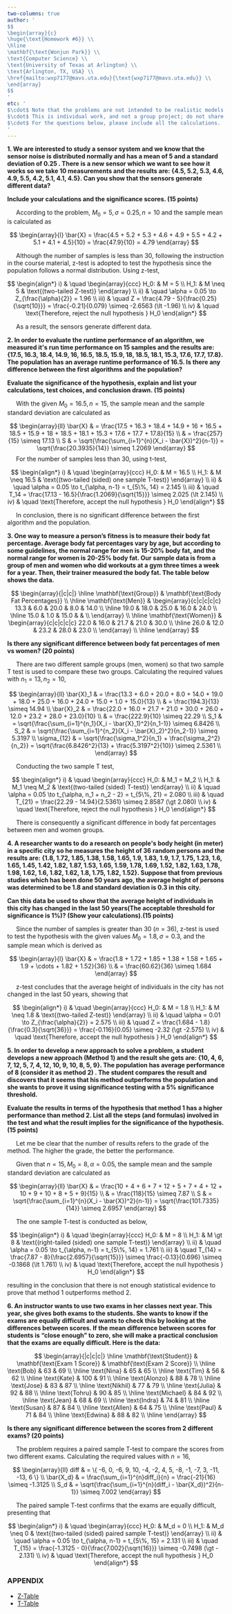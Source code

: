 ```yaml
---
two-columns: true
author: '
$$
\begin{array}{c}
\huge{\text{Homework #6}} \\
\hline
\mathbf{\text{Wonjun Park}} \\
\text{Computer Science} \\
\text{University of Texas at Arlington} \\
\text{Arlington, TX, USA} \\
\href{mailto:wxp7177@mavs.uta.edu}{\text{wxp7177@mavs.uta.edu}} \\
\end{array}
$$
'
etc: '
$\cdot$ Note that the problems are not intended to be realistic models for the corresponding situations but rather dramatically simplified scenarios. <br/>
$\cdot$ This is individual work, and not a group project; do not share solutions. All work turned in must be your own work. <br/>
$\cdot$ For the questions below, please include all the calculations.
'
---
```


**1. We are interested to study a sensor system and we know that the sensor noise is distributed normally and has a mean of 5 and a standard deviation of 0.25 . There is a new sensor which we want to see how it works so  we take 10 measurements and the results are: {4.5, 5.2, 5.3, 4.6, 4.9, 5.5, 4.2, 5.1, 4.1, 4.5}. Can you show that the sensors generate different data?**

**Include your calculations and the significance scores. (15 points)**

$\quad$ According to the problem, $M_0 = 5, \sigma = 0.25, n = 10$ and the sample mean is calculated as

$$
\begin{array}{l}
\bar{X} = \frac{4.5 + 5.2 + 5.3 + 4.6 + 4.9 + 5.5 + 4.2 + 5.1 + 4.1 + 4.5}{10} = \frac{47.9}{10} = 4.79
\end{array}
$$

$\quad$ Although the number of samples is less than 30, following the instruction in the course material, z-test is adopted to test the hypothesis since the population follows a normal distribution. Using z-test,

$$
\begin{align*}
i) & \quad \begin{array}{ccc} H_0: & M = 5 \\ H_1: & M \neq 5 & \text{(two-tailed Z-test)} \end{array} \\
ii) & \quad \alpha = 0.05 \to Z_{\frac{\alpha}{2}} = 1.96 \\
iii) & \quad Z = \frac{4.79 - 5}{\frac{0.25}{\sqrt{10}}} = \frac{-0.21}{0.079} \simeq -2.6563 (\lt -1.96) \\
iv) & \quad \text{Therefore, reject the null hypothesis } H_0
\end{align*}
$$

$\quad$ As a result, the sensors generate different data.

**2. In order to evaluate the runtime performance of an algorithm, we measured it's run time performance on 15 samples and the results are: {17.5, 16.3, 18.4, 14.9, 16, 16.5, 18.5, 15.9, 18, 18.5, 18.1, 15.3, 17.6, 17.7, 17.8}. The population has an average runtime performance of 16.5. Is there any difference between the first algorithms and the population?**

**Evaluate the significance of the hypothesis, explain and list your calculations, test choices, and conclusion drawn. (15 points)**

$\quad$ With the given $M_0 = 16.5, n = 15$, the sample mean and the sample standard deviation are calculated as

$$
\begin{array}{ll}
\bar{X} & = \frac{17.5 + 16.3 + 18.4 + 14.9 + 16 + 16.5 + 18.5 + 15.9 + 18 + 18.5 + 18.1 + 15.3 + 17.6 + 17.7 + 17.8}{15} \\
& = \frac{257}{15} \simeq 17.13 \\
S & = \sqrt{\frac{\sum_{i=1}^{n}(X_i - \bar{X})^2}{n-1}} = \sqrt{\frac{20.3935}{14}} \simeq 1.2069
\end{array}
$$$\quad$ For the number of samples less than 30, using t-test,

$$
\begin{align*}
i) & \quad \begin{array}{ccc} H_0: & M = 16.5 \\ H_1: & M \neq 16.5 & \text{(two-tailed (sided) one sample T-test)} \end{array} \\
ii) & \quad \alpha = 0.05 \to t_{\alpha, n-1} = t_{5\%, 14} = 2.145 \\
iii) & \quad T_14 = \frac{17.13 - 16.5}{\frac{1.2069}{\sqrt{15}}} \simeq 2.025 (\lt 2.145) \\
iv) & \quad \text{Therefore, accept the null hypothesis } H_0
\end{align*}
$$

$\quad$ In conclusion, there is no significant difference between the first algorithm and the population.

**3. One way to measure a person’s fitness is to measure their body fat percentage. Average body fat percentages vary by age, but according to some guidelines, the normal range for men is 15-20% body fat, and the normal range for women is 20-25% body fat. Our sample data is from a group of men and women who did workouts at a gym three times a week for a year. Then, their trainer measured the body fat. The table below shows the data.**

$$
\begin{array}{|c|c|}
\hline
\mathbf{\text{Group}} & \mathbf{\text{Body Fat Percentages}} \\
\hline
\mathbf{\text{Men}} & \begin{array}{c|c|c|c|c}
13.3 & 6.0 & 20.0 & 8.0 & 14.0 \\
\hline
19.0 & 18.0 & 25.0 & 16.0 & 24.0 \\
\hline
15.0 & 1.0 & 15.0 & & \\
\end{array} \\
\hline
\mathbf{\text{Women}} & \begin{array}{c|c|c|c|c}
22.0 & 16.0 & 21.7 & 21.0 & 30.0 \\
\hline
26.0 & 12.0 & 23.2 & 28.0 & 23.0 \\
\end{array} \\
\hline
\end{array}
$$

**Is there any significant difference between body fat percentages of men vs women? (20 points)**

$\quad$ There are two different sample groups (men, women) so that two sample T test is used to compare these two groups. Calculating the required values with $n_1 = 13, n_2 = 10$,

$$
\begin{array}{ll}
\bar{X}_1 & = \frac{13.3 + 6.0 + 20.0 + 8.0 + 14.0 + 19.0 + 18.0 + 25.0 + 16.0 + 24.0 + 15.0 + 1.0 + 15.0}{13} \\
& = \frac{194.3}{13} \simeq 14.94 \\
\bar{X}_2 & = \frac{22.0 + 16.0 + 21.7 + 21.0 + 30.0 + 26.0 + 12.0 + 23.2 + 28.0 + 23.0}{10} \\
& = \frac{222.9}{10} \simeq 22.29 \\
S_1 & = \sqrt{\frac{\sum_{i=1}^{n_1}(X_i - \bar{X}_1)^2}{n_1-1}} \simeq 6.8426 \\
S_2 & = \sqrt{\frac{\sum_{i=1}^{n_2}(X_i - \bar{X}_2)^2}{n_2-1}} \simeq 5.3197 \\
\sigma_{12} & = \sqrt{\frac{\sigma_1^2}{n_1} + \frac{\sigma_2^2}{n_2}} = \sqrt{\frac{6.8426^2}{13} + \frac{5.3197^2}{10}} \simeq 2.5361 \\
\end{array}
$$

$\quad$ Conducting the two sample T test,

$$
\begin{align*}
i) & \quad \begin{array}{ccc} H_0: & M_1 = M_2 \\ H_1: & M_1 \neq M_2 & \text{(two-tailed (sided) T-test)} \end{array} \\
ii) & \quad \alpha = 0.05 \to t_{\alpha, n_1 + n_2 - 2} = t_{5\%, 21} = 2.080 \\
iii) & \quad T_{21} = \frac{22.29 - 14.94}{2.5361} \simeq 2.8587 (\gt 2.080) \\
iv) & \quad \text{Therefore, reject the null hypothesis } H_0
\end{align*}
$$

$\quad$ There is consequently a significant difference in body fat percentages between men and women groups.

**4. A researcher wants to do a research on people's body height (in meter) in a specific city so he measures the height of 36 random persons and the results are: {1.8, 1.72, 1.85, 1.38, 1.58, 1.65, 1.9, 1.83, 1.9, 1.7, 1.75, 1.23, 1.6, 1.65, 1.45, 1.42, 1.82, 1.87, 1.53, 1.65, 1.59, 1.78, 1.69, 1.52, 1.82, 1.63, 1.78, 1.98, 1.62, 1.6, 1.82, 1.62, 1.8, 1.75, 1.82, 1.52}. Suppose that from previous studies which has been done 50 years ago, the average height of persons  was determined to be 1.8 and standard deviation is 0.3 in this city.**

**Can this data be used to show that the average height of individuals in this city has changed in the last 50 years(The acceptable threshold for significance is 1%)? (Show your calculations).(15 points)**

$\quad$ Since the number of samples is greater than 30 ($n = 36$), z-test is used to test the hypothesis with the given values $M_0 = 1.8, \sigma = 0.3$, and the sample mean which is derived as

$$
\begin{array}{l}
\bar{X} & = \frac{1.8 + 1.72 + 1.85 + 1.38 + 1.58 + 1.65 + 1.9 + \cdots + 1.82 + 1.52}{36} \\
& = \frac{60.62}{36} \simeq 1.684
\end{array}
$$

$\quad$ z-test concludes that the average height of individuals in the city has not changed in the last 50 years, showing that

$$
\begin{align*}
i) & \quad \begin{array}{ccc} H_0: & M = 1.8 \\ H_1: & M \neq 1.8 & \text{(two-tailed Z-test)} \end{array} \\
ii) & \quad \alpha = 0.01 \to Z_{\frac{\alpha}{2}} = 2.575 \\
iii) & \quad Z = \frac{1.684 - 1.8}{\frac{0.3}{\sqrt{36}}} = \frac{-0.116}{0.05} \simeq -2.32 (\gt -2.575) \\
iv) & \quad \text{Therefore, accept the null hypothesis } H_0
\end{align*}
$$

**5. In order to develop a new approach to solve a problem, a student develops a new approach (Method 1) and the result she gets are: {10, 4, 6, 7, 12, 5, 7, 4, 12, 10, 9, 10, 8, 5, 9}. The population has average performance of  8 (consider it as method 2) . The student compares the result and discovers that it seems that his method outperforms the population and she wants to prove it using significance testing with a 5% significance threshold.**

**Evaluate the results in terms of the hypothesis that method 1 has a higher performance than method 2. List all the steps (and formulas) involved in the test and what the result implies for the significance of the hypothesis. (15 points)**

$\quad$ Let me be clear that the number of results refers to the grade of the method. The higher the grade, the better the performance.

$\quad$ Given that $n=15, M_0 = 8, \alpha = 0.05$, the sample mean and the sample standard deviation are calculated as

$$
\begin{array}{ll}
\bar{X} & = \frac{10 + 4 + 6 + 7 + 12 + 5 + 7 + 4 + 12 + 10 + 9 + 10 + 8 + 5 + 9}{15} \\
& = \frac{118}{15} \simeq 7.87 \\
S & = \sqrt{\frac{\sum_{i=1}^{n}(X_i - \bar{X})^2}{n-1}} = \sqrt{\frac{101.7335}{14}} \simeq 2.6957
\end{array}
$$

$\quad$ The one sample T-test is conducted as below,

$$
\begin{align*}
i) & \quad \begin{array}{ccc} H_0: & M = 8 \\ H_1: & M \gt 8 & \text{(right-tailed (sided) one sample T-test)} \end{array} \\
ii) & \quad \alpha = 0.05 \to t_{\alpha, n-1} = t_{5\%, 14} = 1.761 \\
iii) & \quad T_{14} = \frac{7.87 - 8}{\frac{2.6957}{\sqrt{15}}} \simeq \frac{-0.13}{0.696} \simeq -0.1868 (\lt 1.761) \\
iv) & \quad \text{Therefore, accept the null hypothesis } H_0
\end{align*}
$$

resulting in the conclusion that there is not enough statistical evidence to prove that method 1 outperforms method 2.

**6. An instructor wants to use two exams in her classes next year. This year, she gives both exams to the students. She wants to know if the exams are equally difficult and wants to check this by looking at the differences between scores. If the mean difference between scores for students is “close enough” to zero, she will make a practical conclusion that the exams are equally difficult. Here is the data:**

$$
\begin{array}{|c|c|c|}
\hline
\mathbf{\text{Student}} & \mathbf{\text{Exam 1 Score}} & \mathbf{\text{Exam 2 Score}} \\
\hline
\text{Bob} & 63 & 69 \\
\hline
\text{Nina} & 65 & 65 \\
\hline
\text{Tim} & 56 & 62 \\
\hline
\text{Kate} & 100 & 91 \\
\hline
\text{Alonzo} & 88 & 78 \\
\hline
\text{Jose} & 83 & 87 \\
\hline
\text{Nikhil} & 77 & 79 \\
\hline
\text{Julia} & 92 & 88 \\
\hline
\text{Tohru} & 90 & 85 \\
\hline
\text{Michael} & 84 & 92 \\
\hline
\text{Jean} & 68 & 69 \\
\hline
\text{Indra} & 74 & 81 \\
\hline
\text{Susan} & 87 & 84 \\
\hline
\text{Allen} & 64 & 75 \\
\hline
\text{Paul} & 71 & 84 \\
\hline
\text{Edwina} & 88 & 82 \\
\hline
\end{array}
$$

**Is there any significant difference between the scores from 2 different exams? (20 points)**

$\quad$ The problem requires a paired sample T-test to compare the scores from two different exams. Calculating the required values with $n = 16$,

$$
\begin{array}{ll}
diff & = \{ -6, 0, -6, 9, 10, -4, -2, 4, 5, -8, -1, -7, 3, -11, -13, 6 \} \\
\bar{X_d} & = \frac{\sum_{i=1}^{n}diff_i}{n} = \frac{-21}{16} \simeq -1.3125 \\
S_d & = \sqrt{\frac{\sum_{i=1}^{n}(diff_i - \bar{X_d})^2}{n-1}} \simeq 7.002
\end{array}
$$

$\quad$ The paired sample T-test confirms that the exams are equally difficult, presenting that

$$
\begin{align*}
i) & \quad \begin{array}{ccc} H_0: & M_d = 0 \\ H_1: & M_d \neq 0 & \text{(two-tailed (sided) paired sample T-test)} \end{array} \\
ii) & \quad \alpha = 0.05 \to t_{\alpha, n-1} = t_{5\%, 15} = 2.131 \\
iii) & \quad T_{15} = \frac{-1.3125 - 0}{\frac{7.002}{\sqrt{16}}} \simeq -0.7498 (\gt - 2.131) \\
iv) & \quad \text{Therefore, accept the null hypothesis } H_0
\end{align*}
$$

### APPENDIX

* [Z-Table](https://en.wikipedia.org/wiki/Standard_normal_table#Cumulative_(less_than_Z))
* [T-Table](https://en.wikipedia.org/wiki/Student%27s_t-distribution#Table_of_selected_values)
